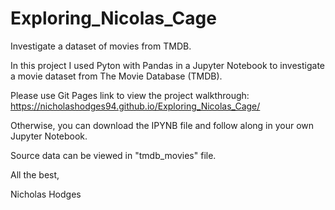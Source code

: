 # Exploring_Nicolas_Cage
Investigate a dataset of movies from TMDB.

In this project I used Pyton with Pandas in a Jupyter Notebook to investigate a movie dataset from The Movie Database (TMDB).

Please use Git Pages link to view the project walkthrough:
https://nicholashodges94.github.io/Exploring_Nicolas_Cage/

Otherwise, you can download the IPYNB file and follow along in your own Jupyter Notebook.

Source data can be viewed in "tmdb_movies" file.

All the best,

Nicholas Hodges
